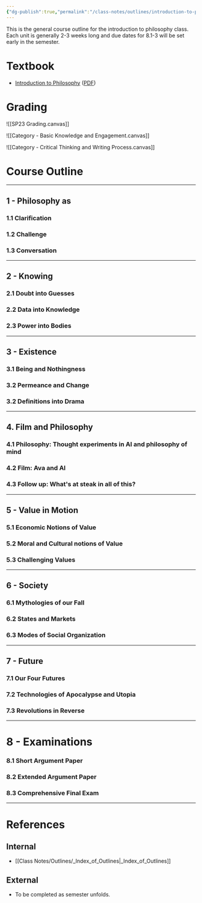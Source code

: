 ```yaml
---
{"dg-publish":true,"permalink":"/class-notes/outlines/introduction-to-philosophy-outline/","tags":"gardenEntry"}
---
```


This is the general course outline for the introduction to philosophy class. Each unit is generally 2-3 weeks long and due dates for 8.1-3 will be set early in the semester.

# Textbook
- [Introduction to Philosophy](https://openstax.org/books/introduction-philosophy/pages/1-introduction) ([PDF](https://assets.openstax.org/oscms-prodcms/media/documents/Introduction_to_Philosophy-WEB_cszrKYp.pdf))

# Grading
![[SP23 Grading.canvas]]

![[Category - Basic Knowledge and Engagement.canvas]]


![[Category - Critical Thinking and Writing Process.canvas]]



# Course Outline

---

## 1 - Philosophy as
### 1.1 Clarification
### 1.2 Challenge
### 1.3 Conversation

---

## 2 - Knowing
### 2.1 Doubt into Guesses 
### 2.2 Data into Knowledge
### 2.3 Power into Bodies

---

## 3 - Existence
### 3.1 Being and Nothingness
### 3.2 Permeance and Change
### 3.2 Definitions into Drama

---

## 4. Film and Philosophy
### 4.1 Philosophy: Thought experiments in AI and philosophy of mind
### 4.2 Film: Ava and AI
### 4.3 Follow up: What's at steak in all of this?

---

## 5 - Value in Motion
### 5.1 Economic Notions of Value
### 5.2 Moral and Cultural notions of Value
### 5.3 Challenging Values

---

## 6 - Society
### 6.1 Mythologies of our Fall
### 6.2 States and Markets
### 6.3 Modes of Social Organization

---

## 7 - Future
### 7.1 Our Four Futures
### 7.2 Technologies of Apocalypse and Utopia
### 7.3 Revolutions in Reverse

---

# 8 - Examinations
### 8.1 Short Argument Paper
### 8.2 Extended Argument Paper
### 8.3 Comprehensive Final Exam

---

# References
## Internal
- [[Class Notes/Outlines/_Index_of_Outlines\|_Index_of_Outlines]]
## External
- To be completed as semester unfolds.